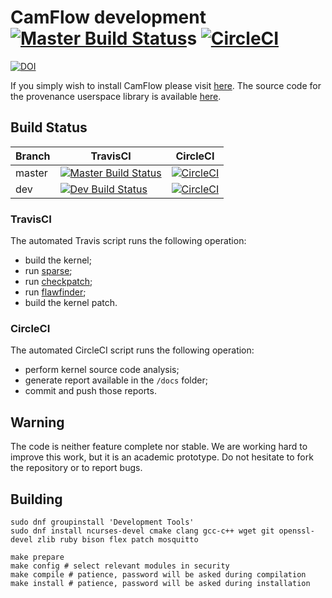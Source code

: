 # CamFlow development [![Master Build Status](https://api.travis-ci.org/CamFlow/camflow-dev.svg?branch=master)](https://travis-ci.org/CamFlow/camflow-dev/branches)s [![CircleCI](https://circleci.com/gh/CamFlow/camflow-dev/tree/master.svg?style=svg)](https://circleci.com/gh/CamFlow/camflow-dev/tree/master)

[![DOI](https://zenodo.org/badge/48607854.svg)](https://zenodo.org/badge/latestdoi/48607854)

If you simply wish to install CamFlow please visit [here](https://github.com/CamFlow/camflow-install).
The source code for the provenance userspace library is available [here](https://github.com/CamFlow/camflow-provenance-lib).

## Build Status

| Branch | TravisCI | CircleCI |
|--------|----------|----------|
| master | [![Master Build Status](https://api.travis-ci.org/CamFlow/camflow-dev.svg?branch=master)](https://travis-ci.org/CamFlow/camflow-dev/branches) | [![CircleCI](https://circleci.com/gh/CamFlow/camflow-dev/tree/master.svg?style=svg)](https://circleci.com/gh/CamFlow/camflow-dev/tree/master) |
| dev    | [![Dev Build Status](https://api.travis-ci.org/CamFlow/camflow-dev.svg?branch=dev)](https://travis-ci.org/CamFlow/camflow-dev/branches) | [![CircleCI](https://circleci.com/gh/CamFlow/camflow-dev/tree/dev.svg?style=svg)](https://circleci.com/gh/CamFlow/camflow-dev/tree/dev)

### TravisCI

The automated Travis script runs the following operation:
- build the kernel;
- run [sparse](https://sparse.wiki.kernel.org/index.php/Main_Page);
- run [checkpatch](https://kernelnewbies.org/CheckpatchTips);
- run [flawfinder](https://www.dwheeler.com/flawfinder/);
- build the kernel patch.

### CircleCI

The automated CircleCI script runs the following operation:
- perform kernel source code analysis;
- generate report available in the `/docs` folder;
- commit and push those reports.

## Warning

The code is neither feature complete nor stable.
We are working hard to improve this work, but it is an academic prototype.
Do not hesitate to fork the repository or to report bugs.

## Building

``` shell
sudo dnf groupinstall 'Development Tools'
sudo dnf install ncurses-devel cmake clang gcc-c++ wget git openssl-devel zlib ruby bison flex patch mosquitto
```

```
make prepare
make config # select relevant modules in security
make compile # patience, password will be asked during compilation
make install # patience, password will be asked during installation
 ```
